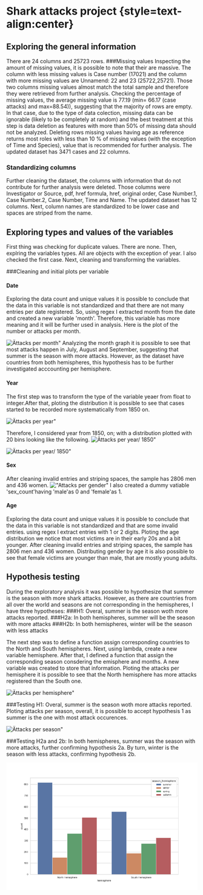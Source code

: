  # Shark attacks project {style=text-align:center}

 ## Exploring the general information

 There are 24 columns and 25723 rows.
###Missing values
Inspecting the amount of missing values, it is possible to note that their are massive. The column with less missing values is Case number (17021) and the column with more missing values are Unnamend: 22 and 23 (25722,25721). Those two columns missing values almost match the total sample and therefore they were retrieved from further analysis. Checking the  percentage of missing values, the average missing value is 77.19 (min= 66.17 (case attacks) and max=88.54)), suggesting that the majority of rows are empty. In that case, due to the type of data colection, missing data can be ignorable (likely to be completely at random) and the best treatment at this step is data deletion as features with more than 50% of missing data should not be analyzed. Deleting rows missing values having age as reference returns most roles with less than 10 % of missing values (with the exception of Time and Species), value that is recommended for further analysis. The updated dataset has 3471 cases and 22 columns.

### Standardizing columns
Further cleaning the dataset, the columns with information that do not contribute for further analysis were deleted. Those columns were Investigator or Source, pdf, href formula, href, original order, Case Number.1, Case Number.2, Case Number, Time and Name.
The updated dataset has 12 columns. Next, column names are standardized to be lower case and spaces are striped from the name.

## Exploring types and values of the variables
First thing was checking for duplicate values. There are none. Then, explring the variables types. All are objects with the exception of year. I also checked the first case. Next, cleaning and transforming the variables.

###Cleaning and initial plots per variable

#### Date
Exploring the data count and unique values it is possible to conclude that the data in this variable is not standardized and that there are not many entries per date registered. So, using regex I extracted month from the date and created a new variable 'month'. Therefore, this variable has more meaning and it will be further used in analysis. Here is the plot of the number or attacks per month. 


![Ättacks per month"](/Users/Juliana/Desktop/Ironhack/Projects/Ironhack-Project/figures/EDA/month.png) 
Analyzing the month graph it is possible to see that most attacks happen in July, August and September, suggesting that summer is the season with more attacks. However, as the dataset have countries from both hemispheres, this hypothesis has to be further investigated acccounting per hemisphere.

#### Year
The first step was to transform the type of the variable yeaer from float to integer.After that, ploting the distribution it is possible to see that cases started to be recorded more systematically from 1850 on.

![Ättacks per year"](/Users/Juliana/Desktop/Ironhack/Projects/Ironhack-Project/figures/EDA/Year_all.png) 

Therefore, I considered year from 1850, on; with a distribution plotted with 20 bins looking like the following.
![Ättacks per year/ 1850"](/Users/Juliana/Desktop/Ironhack/Projects/Ironhack-Project/figures/EDA/Year_1850.png) 

![Ättacks per year/ 1850"](/Users/Juliana/Desktop/Ironhack/Projects/Ironhack-Project/figures/EDA/Year.png) 


#### Sex
After cleaning invalid entries and striping spaces, the sample has 2806 men and 436 women.
!["Attacks per gender"](/Users/Juliana/Desktop/Ironhack/Projects/Ironhack-Project/figures/EDA/Gender.png) 
I also created a dummy vatiable 'sex_count'having 'male'as 0 and 'female'as 1.


#### Age
Exploring the data count and unique values it is possible to conclude that the data in this variable is not standardized and that are some invalid entries. using regex I extract entries with 1 or 2 digits. Ploting the age distribution we notice that most victims are in their early 20s and a bit younger.
After cleaning invalid entries and striping spaces, the sample has 2806 men and 436 women. Distributing gender by age it is also possible to see that female victims are younger than male, that are mostly young adults.

## Hypothesis testing
During the exploratory analysis it was possible to hypothesize that summer is the season with more shark attacks. However, as there are countries from all over the world and seasons are not corresponding in the hemispheres, I have three hypotheses:
###H1: Overal, summer is the season woth more attacks reported.
###H2a: In both hemispheres, summer will be the season with more attacks
###H2b: In both hemispheres, winter will be the season with less attacks

The next step was to define a function assign corresponding countries to the North and South hemispheres. Next, using lambda, create a new variable hemisphere.
After that, I defined a function that assign the corresponding season consdering the emisphere and months. A new variable was created to store that information. Ploting the attacks per hemisphere it is possible to see that the North hemisphere has more attacks registered than the South one.

![Ättacks per hemisphere"](/Users/Juliana/Desktop/Ironhack/Projects/Ironhack-Project/figures/Hypotheses/Attacks_per_hemisphere.png) 

###Testing H1: 
Overal, summer is the season woth more attacks reported.
Ploting attacks per season, overall, it is possible to accept hypothesis 1 as summer is the one with most attack occurences.

![Ättacks per season"](/Users/Juliana/Desktop/Ironhack/Projects/Ironhack-Project/figures/Hypotheses/Attacks_per_season.png) 

###Testing H2a and 2b:
 In both hemispheres, summer was the season with more attacks, further confirming hypothesis 2a. By turn, winter is the season with less attacks, confirming hypothesis 2b.

![Ättacks per season per hemisphere"](figures/Hypotheses/Attacks_per_hemisphere_season.png) 

